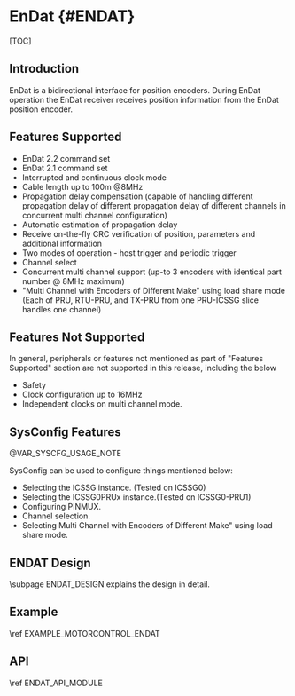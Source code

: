 # EnDat {#ENDAT}

[TOC]

## Introduction

EnDat is a bidirectional interface for position encoders. During EnDat operation the EnDat receiver receives position information from the EnDat position encoder.

## Features Supported

   -  EnDat 2.2 command set
   -  EnDat 2.1 command set
   -  Interrupted and continuous clock mode
   -  Cable length up to 100m @8MHz
   -  Propagation delay compensation (capable of handling different propagation delay of different
      propagation delay of different channels in concurrent multi
      channel configuration)
   -  Automatic estimation of propagation delay
   -  Receive on-the-fly CRC verification of position, parameters and additional information
   -  Two modes of operation - host trigger and periodic trigger
   -  Channel select
   -  Concurrent multi channel support (up-to 3 encoders with identical part number @ 8MHz maximum)
   -  "Multi Channel with Encoders of Different Make" using load share mode (Each of PRU, RTU-PRU, and TX-PRU from one PRU-ICSSG slice handles one channel)

## Features Not Supported

In general, peripherals or features not mentioned as part of "Features Supported" section are not
supported in this release, including the below
-  Safety
-  Clock configuration up to 16MHz
-  Independent clocks on multi channel mode.

## SysConfig Features

@VAR_SYSCFG_USAGE_NOTE

SysConfig can be used to configure things mentioned below:
- Selecting the ICSSG instance. (Tested on ICSSG0)
- Selecting the ICSSG0PRUx instance.(Tested on ICSSG0-PRU1)
- Configuring PINMUX.
- Channel selection.
- Selecting Multi Channel with Encoders of Different Make" using load share mode.


## ENDAT Design

\subpage ENDAT_DESIGN explains the design in detail.

## Example
\ref EXAMPLE_MOTORCONTROL_ENDAT

## API
\ref ENDAT_API_MODULE

